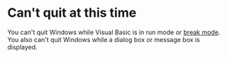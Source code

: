 
# Can't quit at this time

You can't quit Windows while Visual Basic is in run mode or [break mode](b8bdf64f-5920-1ae9-16d0-b26d09524a30.md). You also can't quit Windows while a dialog box or message box is displayed.

